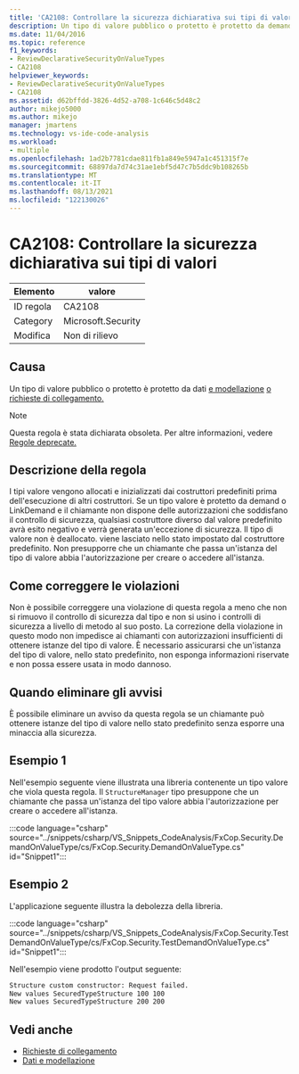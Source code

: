```yaml
---
title: 'CA2108: Controllare la sicurezza dichiarativa sui tipi di valori'
description: Un tipo di valore pubblico o protetto è protetto da demand o LinkDemand.
ms.date: 11/04/2016
ms.topic: reference
f1_keywords:
- ReviewDeclarativeSecurityOnValueTypes
- CA2108
helpviewer_keywords:
- ReviewDeclarativeSecurityOnValueTypes
- CA2108
ms.assetid: d62bffdd-3826-4d52-a708-1c646c5d48c2
author: mikejo5000
ms.author: mikejo
manager: jmartens
ms.technology: vs-ide-code-analysis
ms.workload:
- multiple
ms.openlocfilehash: 1ad2b7781cdae811fb1a849e5947a1c451315f7e
ms.sourcegitcommit: 68897da7d74c31ae1ebf5d47c7b5ddc9b108265b
ms.translationtype: MT
ms.contentlocale: it-IT
ms.lasthandoff: 08/13/2021
ms.locfileid: "122130026"
---
```

# <a name="ca2108-review-declarative-security-on-value-types"></a>CA2108: Controllare la sicurezza dichiarativa sui tipi di valori

|Elemento|valore|
|-|-|
|ID regola|CA2108|
|Category|Microsoft.Security|
|Modifica|Non di rilievo|

## <a name="cause"></a>Causa
Un tipo di valore pubblico o protetto è protetto da dati [e modellazione](/dotnet/framework/data/index) [o richieste di collegamento.](/dotnet/framework/misc/link-demands)

> [!NOTE]
> Questa regola è stata dichiarata obsoleta. Per altre informazioni, vedere [Regole deprecate.](fxcop-unported-deprecated-rules.md)

## <a name="rule-description"></a>Descrizione della regola

I tipi valore vengono allocati e inizializzati dai costruttori predefiniti prima dell'esecuzione di altri costruttori. Se un tipo valore è protetto da demand o LinkDemand e il chiamante non dispone delle autorizzazioni che soddisfano il controllo di sicurezza, qualsiasi costruttore diverso dal valore predefinito avrà esito negativo e verrà generata un'eccezione di sicurezza. Il tipo di valore non è deallocato. viene lasciato nello stato impostato dal costruttore predefinito. Non presupporre che un chiamante che passa un'istanza del tipo di valore abbia l'autorizzazione per creare o accedere all'istanza.

## <a name="how-to-fix-violations"></a>Come correggere le violazioni

Non è possibile correggere una violazione di questa regola a meno che non si rimuovo il controllo di sicurezza dal tipo e non si usino i controlli di sicurezza a livello di metodo al suo posto. La correzione della violazione in questo modo non impedisce ai chiamanti con autorizzazioni insufficienti di ottenere istanze del tipo di valore. È necessario assicurarsi che un'istanza del tipo di valore, nello stato predefinito, non esponga informazioni riservate e non possa essere usata in modo dannoso.

## <a name="when-to-suppress-warnings"></a>Quando eliminare gli avvisi

È possibile eliminare un avviso da questa regola se un chiamante può ottenere istanze del tipo di valore nello stato predefinito senza esporre una minaccia alla sicurezza.

## <a name="example-1"></a>Esempio 1

Nell'esempio seguente viene illustrata una libreria contenente un tipo valore che viola questa regola. Il `StructureManager` tipo presuppone che un chiamante che passa un'istanza del tipo valore abbia l'autorizzazione per creare o accedere all'istanza.

:::code language="csharp" source="../snippets/csharp/VS_Snippets_CodeAnalysis/FxCop.Security.DemandOnValueType/cs/FxCop.Security.DemandOnValueType.cs" id="Snippet1":::

## <a name="example-2"></a>Esempio 2

L'applicazione seguente illustra la debolezza della libreria.

:::code language="csharp" source="../snippets/csharp/VS_Snippets_CodeAnalysis/FxCop.Security.TestDemandOnValueType/cs/FxCop.Security.TestDemandOnValueType.cs" id="Snippet1":::

Nell'esempio viene prodotto l'output seguente:

```txt
Structure custom constructor: Request failed.
New values SecuredTypeStructure 100 100
New values SecuredTypeStructure 200 200
```

## <a name="see-also"></a>Vedi anche

- [Richieste di collegamento](/dotnet/framework/misc/link-demands)
- [Dati e modellazione](/dotnet/framework/data/index)
